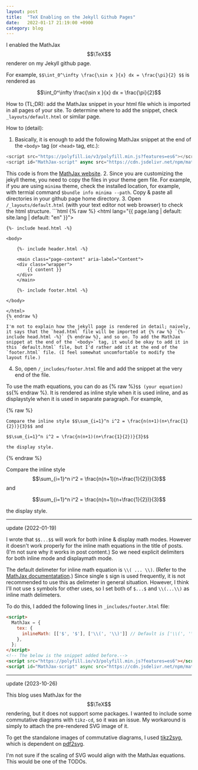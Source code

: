 ```yaml
---
layout: post
title:  "TeX Enabling on the Jekyll Github Pages"
date:   2022-01-17 21:19:00 +0900
category: blog
---
```


I enabled the MathJax $$\TeX$$ renderer on my Jekyll github page. 

For example, `$$\int_0^\infty \frac{\sin x }{x} dx = \frac{\pi}{2} $$` is rendered as

$$\int_0^\infty \frac{\sin x }{x} dx = \frac{\pi}{2}$$

How to (TL;DR): add the MathJax snippet in your html file which is imported in all pages of your site. To determine where to add the snippet, check `_layouts/default.html` or similar page.

How to (detail):
1. Basically, it is enough to add the following MathJax snippet at the end of the `<body>` tag (or `<head>` tag, etc.): 
```js
<script src="https://polyfill.io/v3/polyfill.min.js?features=es6"></script>
<script id="MathJax-script" async src="https://cdn.jsdelivr.net/npm/mathjax@3/es5/tex-mml-chtml.js"></script>
```
This code is from the [MathJax website](https://www.mathjax.org/#gettingstarted).
2. Since you are customizing the jekyll theme, you need to copy the files in your theme gem file. For example, if you are using `minima` theme, check the installed location, for example, with termial command `$bundle info minima --path`. Copy & paste all directories in your github page home directory. 
3. Open `/_layouts/default.html` (with your text editor not web browser) to check the html structure. 
    ```html
    {% raw %}
    <!DOCTYPE html>
    <html lang="{{ page.lang | default: site.lang | default: "en" }}">

    {%- include head.html -%}

    <body>

        {%- include header.html -%}

        <main class="page-content" aria-label="Content">
        <div class="wrapper">
            {{ content }}
        </div>
        </main>

        {%- include footer.html -%}

    </body>

    </html>
    {% endraw %}
    ```
    I'm not to explain how the jekyll page is rendered in detail; naively, it says that the `head.html` file will be imported at {% raw %} `{%- include head.html -%}` {% endraw %}, and so on. To add the MathJax snippet at the end of the `<body>` tag, it would be okay to add it in this `default.html` file, but I'd rather add it at the end of the `footer.html` file. (I feel somewhat uncomfortable to modify the layout file.)
4. So, open `/_includes/footer.html` file and add the snippet at the very end of the file. 

To use the math equations, you can do as {% raw %}`$$ (your equation) $$`{% endraw %}. It is rendered as inline style when it is used inline, and as displaystyle when it is used in separate paragraph. For example, 

{% raw %}
```
Compare the inline style $$\sum_{i=1}^n i^2 = \frac{n(n+1)(n+\frac{1}{2})}{3}$$ and

$$\sum_{i=1}^n i^2 = \frac{n(n+1)(n+\frac{1}{2})}{3}$$ 

the display style.
```
{% endraw %}

Compare the inline style $$\sum_{i=1}^n i^2 = \frac{n(n+1)(n+\frac{1}{2})}{3}$$ and

$$\sum_{i=1}^n i^2 = \frac{n(n+1)(n+\frac{1}{2})}{3}$$ 

the display style.

--- 
update (2022-01-19)

I wrote that `$$...$$` will work for both inline & display math modes. However it doesn't work properly for the inline math equations in the title of posts. (I'm not sure why it works in post content.) So we need explicit delimiters for both inline mode and displaymath mode.

The default delimeter for inline math equation is `\\( ... \\)`. (Refer to the [MathJax documentatation](https://docs.mathjax.org/en/latest/options/input/tex.html).) Since single `$` sign is used frequently, it is not recommended to use this as delimeter in general situation. However, I think I'll not use `$` symbols for other uses, so I set  both of `$...$` and ``\\(...\\)`` as inline math delimeters. 

To do this, I added the following lines in `_includes/footer.html` file:

```html
<script>
  MathJax = {
    tex: {
      inlineMath: [['$', '$'], ['\\(', '\\)']] // Default is ['\\(', '\\)']
    },
  };
</script>
<!-- The below is the snippet added before.-->
<script src="https://polyfill.io/v3/polyfill.min.js?features=es6"></script>
<script id="MathJax-script" async src="https://cdn.jsdelivr.net/npm/mathjax@3/es5/tex-mml-chtml.js"></script>
```

--- 
update (2023-10-26)

This blog uses MathJax for the $$\TeX$$ rendering, but it does not support some packages. I wanted to include some commutative diagrams with `tikz-cd`, so it was an issue. My workaround is simply to attach the pre-rendered SVG image of it. 

To get the standalone images of commutative diagrams, I used [tikz2svg](https://juan.benet.ai/blog/2014-03-09-tikz2svg/), which is dependent on [pdf2svg](https://formulae.brew.sh/formula/pdf2svg). 

I'm not sure if the scaling of SVG would align with the MathJax equations. This would be one of the TODOs.